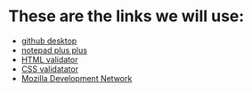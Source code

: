 # These are the links we will use:

<ul>
  <li><a href="https://desktop.github.com" title="github desktop">github desktop</a></li>
  <li><a href="https://notepad-plus-plus.org" title="notepad plus plus">notepad plus plus</a></li> 
  <li><a href="https://validator.w3.org" title="HTML validator">HTML validator</a></li>
  <li><a href="https://jigsaw.w3.org/css-validator/" title="CSS validatator">CSS validatator</a></li>
  <li><a href="https://developer.mozilla.org/en-US/" title="Mozilla Development Network">Mozilla Development Network</a></li>
</ul>
